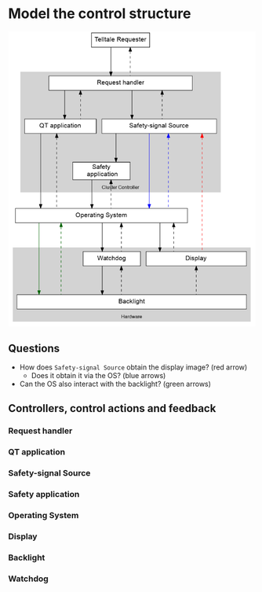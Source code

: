 # Model the control structure

![Control Structure Diagram](control-structure.dot.png)

## Questions

* How does `Safety-signal Source` obtain the display image? (red arrow)
  - Does it obtain it via the OS? (blue arrows)
* Can the OS also interact with the backlight? (green arrows)

## Controllers, control actions and feedback

### Request handler

### QT application

### Safety-signal Source

### Safety application

### Operating System

### Display

### Backlight

### Watchdog
